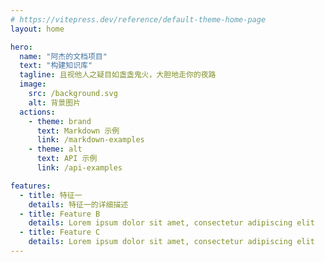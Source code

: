 ```yaml
---
# https://vitepress.dev/reference/default-theme-home-page
layout: home

hero:
  name: "阿杰的文档项目"
  text: "构建知识库"
  tagline: 且视他人之疑目如盏盏鬼火，大胆地走你的夜路
  image:
    src: /background.svg
    alt: 背景图片
  actions:
    - theme: brand
      text: Markdown 示例
      link: /markdown-examples
    - theme: alt
      text: API 示例
      link: /api-examples

features:
  - title: 特征一
    details: 特征一的详细描述
  - title: Feature B
    details: Lorem ipsum dolor sit amet, consectetur adipiscing elit
  - title: Feature C
    details: Lorem ipsum dolor sit amet, consectetur adipiscing elit
---
```



